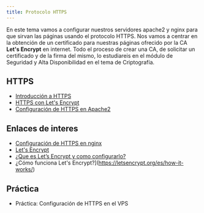 ```yaml
---
title: Protocolo HTTPS
---
```


En este tema vamos a configurar nuestros servidores apache2 y nginx para que sirvan las páginas usando el protocolo HTTPS. Nos vamos a centrar en la obtención de un certificado para nuestras páginas ofrecido por la CA **Let's Encrypt** en internet. Todo el proceso de crear una CA, de solicitar un certificado y de la firma del mismo, lo estudiareis en el módulo de Seguridad y Alta Disponibilidad en el tema de Criptografía.


## HTTPS

* [Introducción a HTTPS](introduccion.html)
* [HTTPS con Let's Encrypt](https://docs.google.com/presentation/d/e/2PACX-1vRFUYiggwcEAXQx5OApPYCAnqCQ7o1xc7JCaMJFAlNMtNe5eNhmD8EtE6b0uKgCl3px474WD6lZNDfz/pub?start=false&loop=false&delayms=3000)
* [Configuración de HTTPS en Apache2](apache2_https.hmtl)

## Enlaces de interes

* [Configuración de HTTPS en nginx](http://nginx.org/en/docs/http/configuring_https_servers.htmlhttp://nginx.org/en/docs/http/configuring_https_servers.html)
* [Let's Encrypt](https://letsencrypt.org/es/)
* [¿Que es Let’s Encrypt y como configurarlo?](https://adrianalonsodev.medium.com/que-es-lets-encrypt-y-como-configurarlo-dae155f62a57)
* ¿Cómo funciona Let's Encrypt?](https://letsencrypt.org/es/how-it-works/)

## Práctica

* Práctica: Configuración de HTTPS en el VPS




